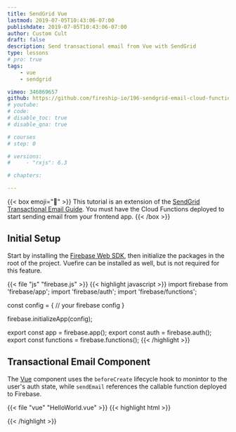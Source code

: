 ```yaml
---
title: SendGrid Vue
lastmod: 2019-07-05T10:43:06-07:00
publishdate: 2019-07-05T10:43:06-07:00
author: Custom Cult
draft: false
description: Send transactional email from Vue with SendGrid
type: lessons
# pro: true
tags: 
    - vue
    - sendgrid

vimeo: 346869657
github: https://github.com/fireship-io/196-sendgrid-email-cloud-functions
# youtube: 
# code: 
# disable_toc: true
# disable_qna: true

# courses
# step: 0

# versions: 
#     - "rxjs": 6.3

# chapters:

---
```


{{< box emoji="👀" >}}
This tutorial is an extension of the [SendGrid Transactional Email Guide](/lessons/sendgrid-transactional-email-guide/). You must have the Cloud Functions deployed to start sending email from your frontend app. 
{{< /box >}}


## Initial Setup

Start by installing the [Firebase Web SDK](https://firebase.google.com/docs/web/setup), then initialize the packages in the root of the project.  Vuefire can be installed as well, but is not required for this feature. 

{{< file "js" "firebase.js" >}}
{{< highlight javascript >}}
import firebase from 'firebase/app';
import 'firebase/auth';
import 'firebase/functions';

const config = {
 // your firebase config
}

firebase.initializeApp(config);

export const app = firebase.app();
export const auth = firebase.auth();
export const functions = firebase.functions();
{{< /highlight >}}


## Transactional Email Component

The [Vue](https://vuejs.org/) component uses the `beforeCreate` lifecycle hook to monintor to the user's auth state, while `sendEmail` references the callable function deployed to Firebase.

{{< file "vue" "HelloWorld.vue" >}}
{{< highlight html >}}
<template>
<div>

  <div v-if="user">
    {{ JSON.stringify(user) }}
    <button v-on:click="sendEmail()">Send Email with Callable Function</button>
    <button v-on:click="signOut()">Sign Out</button>
  </div>

  <div v-else>
    <button v-on:click="signInWithGoogle()">Login with Google</button>
  </div>

</div>
</template>

<script>

import * as firebase from 'firebase/app';
import { auth, functions } from '../firebase';

export default {
  name: 'HelloWorld',
  data: function () {
    return {
      user: null
    }
  },
  beforeCreate: function() {
    firebase.auth().onAuthStateChanged((user) => {
      this.user = user;
    })
  },
  methods: {
    signInWithGoogle: function() {
      return auth.signInWithPopup(new firebase.auth.GoogleAuthProvider())
    },
    signOut: function() {
      return auth.signOut();
    },
    sendEmail: function() {
      const callable = functions.httpsCallable('genericEmail');
      return callable({ text: 'Sending email with Vue and SendGrid is fun!', subject: 'Email from Vue'}).then(console.log);
    },
  }
}
</script>
{{< /highlight >}}